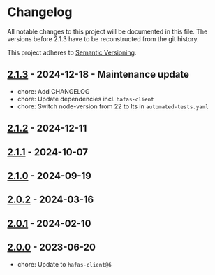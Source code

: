 # Changelog

All notable changes to this project will be documented in this file. The versions before 2.1.3 have to be reconstructed from the git history.

This project adheres to [Semantic Versioning](https://semver.org/spec/v2.0.0.html).

## [2.1.3] - 2024-12-18 - Maintenance update

- chore: Add CHANGELOG
- chore: Update dependencies incl. `hafas-client`
- chore: Switch node-version from 22 to lts in `automated-tests.yaml`

## [2.1.2] - 2024-12-11

## [2.1.1] - 2024-10-07

## [2.1.0] - 2024-09-19

## [2.0.2] - 2024-03-16

## [2.0.1] - 2024-02-10

## [2.0.0] - 2023-06-20

- chore: Update to `hafas-client@6`

[2.1.3]: https://github.com/deg0nz/MMM-PublicTransportBerlin/compare/v2.1.2...v2.1.3
[2.1.2]: https://github.com/deg0nz/MMM-PublicTransportBerlin/compare/v2.1.1...v2.1.2
[2.1.1]: https://github.com/deg0nz/MMM-PublicTransportBerlin/compare/v2.1.0...v2.1.1
[2.1.0]: https://github.com/deg0nz/MMM-PublicTransportBerlin/compare/v2.0.2...v2.1.0
[2.0.2]: https://github.com/deg0nz/MMM-PublicTransportBerlin/compare/v2.0.1...v2.0.2
[2.0.1]: https://github.com/deg0nz/MMM-PublicTransportBerlin/compare/v2.0.0...v2.0.1
[2.0.0]: https://github.com/deg0nz/MMM-PublicTransportBerlin/compare/v1.7.3...v2.0.0
